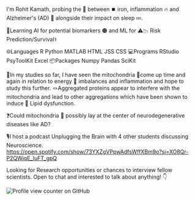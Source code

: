 I'm Rohit Kamath, probing the 🔗 between ⏹️ iron, inflammation 🔥
and Alzheimer's (AD) 🧠 alongside their impact on sleep 💤.

🤖Learning AI for potential biomarkers 🟠 and ML for ⚠️📉 Risk Prediction/Survival⚕️

🌐Languages  R Python MATLAB HTML JSS CSS
💻Programs   RStudio PsyToolKit Excel
📦Packages   Numpy Pandas SciKit


🔖In my studies so far, I have seen the mitochondria 🦠come up time and 
again in relation to energy 🔋 imbalances and inflammation and hope to study this further. 
🪢Aggregated proteins appear to interfere with the mitochondria and lead 
to other aggregations which have been shown to induce 🫧 Lipid dysfunction.

❓Could mitochondria 🦠 possibly lay at the center of neurodegenerative diseases like AD?

🎙️I host a podcast Unplugging the Brain with 4 other students discussing Neuroscience.
https://open.spotify.com/show/73YXZgVPpwAdfsWffXBm9o?si=XO8Qr-P2QWiqE_IuFT_gpQ

Looking for Research opportunities or chances to interview fellow scientists. 
Open to chat and interested to talk about anything! 👇

![Profile view counter on GitHub](https://komarev.com/ghpvc/?username=Rokamath)
